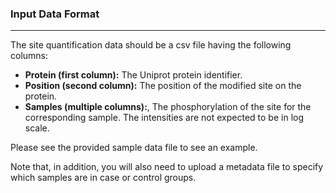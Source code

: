 ### Input Data Format
***
The site quantification data should be a csv file having the following columns:
- <b>Protein (first column):</b> The Uniprot protein identifier. 
- <b>Position (second column):</b> The position of the modified site on the protein.
- <b>Samples (multiple columns):</b>, The phosphorylation of the site for the corresponding sample. The intensities are not expected to be in log scale.

Please see the provided sample data file to see an example.

Note that, in addition, you will also need to upload a metadata file to specify which samples are in case or control groups.

